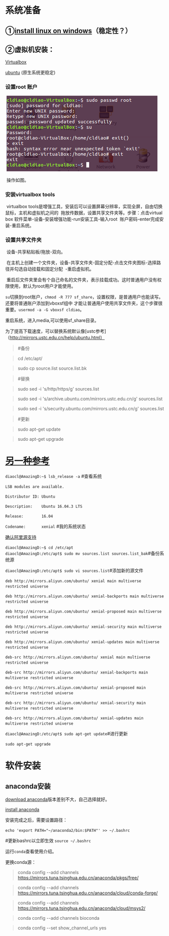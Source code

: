 
# 系统准备

## ①[install linux on windows](https://msdn.microsoft.com/en-us/commandline/wsl/install_guide)（稳定性？）

## ②虚拟机安装：
 
  [Virtualbox](http://download.virtualbox.org/virtualbox/5.2.4/VirtualBox-5.2.4-119785-Win.exe)

  [ubuntu](http://mirrors.shu.edu.cn/ubuntu-releases/16.04.3/ubuntu-16.04.3-desktop-amd64.iso) (原生系统更稳定)
  
### 设置root 账户
  
  ![image](https://github.com/CLDIAO/learning-RNA-Seq/blob/master/graph/02/20180305001.PNG)
  
  操作如图。
  
### 安装virtualbox tools
  
  virtualbox tools是增强工具，安装后可以设置屏幕分辨率，实现全屏，自由切换鼠标，主机和虚拟机之间的
  拖放传数据，设置共享文件夹等。步骤：点击virtual box 软件菜单-设备-安装增强功能-run安装工具-输入root
  账户密码-enter完成安装-重启系统。
  
### 设置共享文件夹
  
  设备-共享粘贴板/拖放-双向。
  
  在主机上创建一个文件夹，设备-共享文件夹-固定分配-点击文件夹图标-选择路径并勾选自动挂载和固定分配
  -重启虚拟机。
  
  重启后文件夹里会有个自己命名的文件夹，表示挂载成功。这时普通用户没有权限使用，默认为root用户才能使用。
  
 `su`切换到root账户，`chmod -R 777 sf_share`，设置权限，是普通用户也能读写。还要将普通账户添加到vboxsf组中
 才能让普通用户使用共享文件夹，这个步骤很重要。`usermod -a -G vboxsf cldiao`。
 
 重启系统，进入media,可以使用sf_share目录。
 

为了提高下载速度，可以替换系统默认像[ustc参考]（http://mirrors.ustc.edu.cn/help/ubuntu.html）
>#备份

>cd /etc/apt/

>sudo cp source.list source.list.bk

>#替换

>sudo sed -i 's/http/https/g' sources.list

>sudo sed -i 's/archive.ubuntu.com/mirrors.ustc.edu.cn/g' sources.list

>sudo sed -i 's/security.ubuntu.com/mirrors.ustc.edu.cn/g' sources.list

>#更新

>sudo apt-get update

>sudo apt-get upgrade

# [另一种参考](http://www.gutils.com/2016/07/28/linux/ubuntu-ali-source/)

`diaocl@AmazingD:~$ lsb_release -a` #查看系统

`LSB modules are available.` 

`Distributor ID: Ubuntu`  

`Description:    Ubuntu 16.04.3 LTS` 

`Release:        16.04`  

`Codename:       xenial` #我的系统状态

[确认阿里源支持](http://mirrors.aliyun.com/ubuntu/dists/)

`diaocl@AmazingD:~$ cd /etc/apt`                                                                                                                                          
`diaocl@AmazingD:/etc/apt$ sudo mv sources.list sources.list_bak`#备份系统源

`diaocl@AmazingD:/etc/apt$ sudo vi sources.list`#添加新的源文件

`deb http://mirrors.aliyun.com/ubuntu/ xenial main multiverse restricted universe`

`deb http://mirrors.aliyun.com/ubuntu/ xenial-backports main multiverse restricted universe `

`deb http://mirrors.aliyun.com/ubuntu/ xenial-proposed main multiverse restricted universe`

`deb http://mirrors.aliyun.com/ubuntu/ xenial-security main multiverse restricted universe`

`deb http://mirrors.aliyun.com/ubuntu/ xenial-updates main multiverse restricted universe`

`deb-src http://mirrors.aliyun.com/ubuntu/ xenial main multiverse restricted universe`

`deb-src http://mirrors.aliyun.com/ubuntu/ xenial-backports main multiverse restricted universe`

`deb-src http://mirrors.aliyun.com/ubuntu/ xenial-proposed main multiverse restricted universe`

`deb-src http://mirrors.aliyun.com/ubuntu/ xenial-security main multiverse restricted universe`

`deb-src http://mirrors.aliyun.com/ubuntu/ xenial-updates main multiverse restricted universe`                                                                                          

`diaocl@AmazingD:/etc/apt$ sudo apt-get update`#进行更新

`sudo apt-get upgrade`

# 软件安装
## anaconda安装
[download anaconda](https://www.anaconda.com/download/#linux)版本差别不大，自己选择就好。

[install anaconda](https://docs.anaconda.com/anaconda/install/linux)

安装完成之后，需要设置路径：

`echo 'export PATH="~/anaconda2/bin:$PATH"' >> ~/.bashrc`

#更新bashrc以立即生效
`source ~/.bashrc`

运行`conda`查看使用介绍。

更换conda源：
>conda config --add channels https://mirrors.tuna.tsinghua.edu.cn/anaconda/pkgs/free/

>conda config --add channels https://mirrors.tuna.tsinghua.edu.cn/anaconda/cloud/conda-forge/

>conda config --add channels https://mirrors.tuna.tsinghua.edu.cn/anaconda/cloud/msys2/

>conda config --add channels bioconda

>conda config --set show_channel_urls yes


